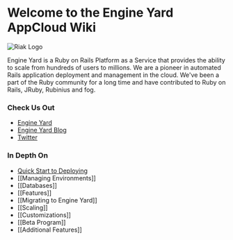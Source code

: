 # Welcome to the Engine Yard AppCloud Wiki

![Riak Logo](images/riaklogo.png)

Engine Yard is a Ruby on Rails Platform as a Service that provides the ability to scale from hundreds of users to millions. We are a pioneer in automated Rails application deployment and management in the cloud. We've been a part of the Ruby community for a long time and have contributed to Ruby on Rails, JRuby, Rubinius and fog.

### Check Us Out
* [Engine Yard](http://www.engineyard.com)
* [Engine Yard Blog](http://www.engineyard.com/blog)
* [Twitter](http://www.twitter.com/engineyard)

### In Depth On
* [Quick Start to Deploying](getting_started_home)
* [[Managing Environments]]
* [[Databases]]
* [[Features]]
* [[Migrating to Engine Yard]]
* [[Scaling]]
* [[Customizations]]  
* [[Beta Program]]
* [[Additional Features]]
